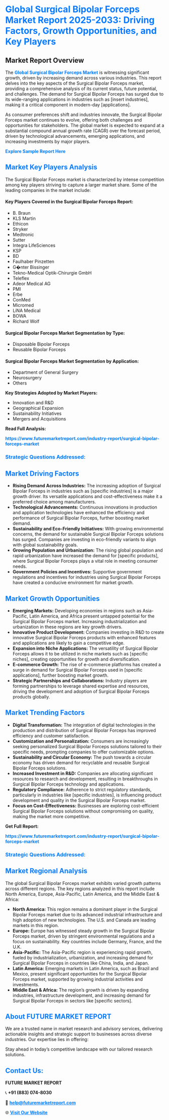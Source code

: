 <h1 style="color: #007BFF;">Global Surgical Bipolar Forceps Market Report 2025-2033: Driving Factors, Growth Opportunities, and Key Players</h1>

<section id="overview">
<h2>Market Report Overview</h2>
<p>The <a href="https://www.futuremarketreport.com/industry-report/surgical-bipolar-forceps-market" style="color: #007BFF; text-decoration: none;"><strong>Global Surgical Bipolar Forceps Market</strong></a> is witnessing significant growth, driven by increasing demand across various industries. This report delves into the key aspects of the Surgical Bipolar Forceps market, providing a comprehensive analysis of its current status, future potential, and challenges. The demand for Surgical Bipolar Forceps has surged due to its wide-ranging applications in industries such as [insert industries], making it a critical component in modern-day [applications].</p>
<p>As consumer preferences shift and industries innovate, the Surgical Bipolar Forceps market continues to evolve, offering both challenges and opportunities for stakeholders. The global market is expected to expand at a substantial compound annual growth rate (CAGR) over the forecast period, driven by technological advancements, emerging applications, and increasing investments by major players.</p>
</section>

<section id="overview">
<p><a href="https://www.futuremarketreport.com/request-sample/reportId=78669" style="color: #007BFF; text-decoration: none;"><strong>Explore Sample Report Here</strong></a></p>
</section>

<section id="key-players">
<h2 style="color: #007BFF;">Market Key Players Analysis</h2>
<p>The Surgical Bipolar Forceps market is characterized by intense competition among key players striving to capture a larger market share. Some of the leading companies in the market include:</p>
<h4>Key Players Covered in the Surgical Bipolar Forceps Report:</h4>
<ul><li>B. Braun</li><li>KLS Martin</li><li>Ethicon</li><li>Stryker</li><li>Medtronic</li><li>Sutter</li><li>Integra LifeSciences</li><li>KSP</li><li>BD</li><li>Faulhaber Pinzetten</li><li>G�nter Bissinger</li><li>Tekno-Medical Optik-Chirurgie GmbH</li><li>Teleflex</li><li>Adeor Medical AG</li><li>PMI</li><li>Erbe</li><li>ConMed</li><li>Micromed</li><li>LiNA Medical</li><li>BOWA</li><li>Richard Wolf</li></ul>
<h4>Surgical Bipolar Forceps Market Segmentation by Type:</h4>
<ul><li>Disposable Bipolar Forceps</li><li>Reusable Bipolar Forceps</li></ul>

<h4>Surgical Bipolar Forceps Market Segmentation by Application:</h4>
<ul><li>Department of General Surgery</li><li>Neurosurgery</li><li>Others</li></ul>
<p><strong>Key Strategies Adopted by Market Players:</strong></p>
<ul>
<li>Innovation and R&D</li>
<li>Geographical Expansion</li>
<li>Sustainability Initiatives</li>
<li>Mergers and Acquisitions</li>
</ul>
</section>

<section>
<p><strong>Read Full Analysis: </strong></p><a href="https://www.futuremarketreport.com/industry-report/surgical-bipolar-forceps-market" style="color: #007BFF; text-decoration: none;"><strong>https://www.futuremarketreport.com/industry-report/surgical-bipolar-forceps-market</strong></a>
<h3 style="color: #007BFF;">Strategic Questions Addressed:</h3>
</section>

<section id="driving-factors">
<h2 style="color: #007BFF;">Market Driving Factors</h2>
<ul>
<li><strong>Rising Demand Across Industries:</strong> The increasing adoption of Surgical Bipolar Forceps in industries such as [specific industries] is a major growth driver. Its versatile applications and cost-effectiveness make it a preferred choice among manufacturers.</li>
<li><strong>Technological Advancements:</strong> Continuous innovations in production and application technologies have enhanced the efficiency and performance of Surgical Bipolar Forceps, further boosting market demand.</li>
<li><strong>Sustainability and Eco-Friendly Initiatives:</strong> With growing environmental concerns, the demand for sustainable Surgical Bipolar Forceps solutions has surged. Companies are investing in eco-friendly variants to align with global sustainability goals.</li>
<li><strong>Growing Population and Urbanization:</strong> The rising global population and rapid urbanization have increased the demand for [specific products], where Surgical Bipolar Forceps plays a vital role in meeting consumer needs.</li>
<li><strong>Government Policies and Incentives:</strong> Supportive government regulations and incentives for industries using Surgical Bipolar Forceps have created a conducive environment for market growth.</li>
</ul>
</section>

<section id="growth-opportunities">
<h2 style="color: #007BFF;">Market Growth Opportunities</h2>
<ul>
<li><strong>Emerging Markets:</strong> Developing economies in regions such as Asia-Pacific, Latin America, and Africa present untapped potential for the Surgical Bipolar Forceps market. Increasing industrialization and urbanization in these regions are key growth drivers.</li>
<li><strong>Innovative Product Development:</strong> Companies investing in R&D to create innovative Surgical Bipolar Forceps products with enhanced features and applications are likely to gain a competitive edge.</li>
<li><strong>Expansion into Niche Applications:</strong> The versatility of Surgical Bipolar Forceps allows it to be utilized in niche markets such as [specific niches], creating opportunities for growth and diversification.</li>
<li><strong>E-commerce Growth:</strong> The rise of e-commerce platforms has created a surge in demand for Surgical Bipolar Forceps used in [specific applications], further boosting market growth.</li>
<li><strong>Strategic Partnerships and Collaborations:</strong> Industry players are forming partnerships to leverage shared expertise and resources, driving the development and adoption of Surgical Bipolar Forceps products globally.</li>
</ul>
</section>

<section id="trending-factors">
<h2 style="color: #007BFF;">Market Trending Factors</h2>
<ul>
<li><strong>Digital Transformation:</strong> The integration of digital technologies in the production and distribution of Surgical Bipolar Forceps has improved efficiency and customer satisfaction.</li>
<li><strong>Customization and Personalization:</strong> Consumers are increasingly seeking personalized Surgical Bipolar Forceps solutions tailored to their specific needs, prompting companies to offer customizable options.</li>
<li><strong>Sustainability and Circular Economy:</strong> The push towards a circular economy has driven demand for recyclable and reusable Surgical Bipolar Forceps solutions.</li>
<li><strong>Increased Investment in R&D:</strong> Companies are allocating significant resources to research and development, resulting in breakthroughs in Surgical Bipolar Forceps technology and applications.</li>
<li><strong>Regulatory Compliance:</strong> Adherence to strict regulatory standards, particularly in industries like [specific industries], is influencing product development and quality in the Surgical Bipolar Forceps market.</li>
<li><strong>Focus on Cost-Effectiveness:</strong> Businesses are exploring cost-efficient Surgical Bipolar Forceps solutions without compromising on quality, making the market more competitive.</li>
</ul>
</section>

<section>
<p><strong>Get Full Report: </strong></p><a href="https://www.futuremarketreport.com/industry-report/surgical-bipolar-forceps-market" style="color: #007BFF; text-decoration: none;"><strong>https://www.futuremarketreport.com/industry-report/surgical-bipolar-forceps-market</strong></a>
<h3 style="color: #007BFF;">Strategic Questions Addressed:</h3>
</section>


<section id="regional-analysis">
<h2 style="color: #007BFF;">Market Regional Analysis</h2>
<p>The global Surgical Bipolar Forceps market exhibits varied growth patterns across different regions. The key regions analyzed in this report include North America, Europe, Asia-Pacific, Latin America, and the Middle East & Africa:</p>
<ul>
<li><strong>North America:</strong> This region remains a dominant player in the Surgical Bipolar Forceps market due to its advanced industrial infrastructure and high adoption of new technologies. The U.S. and Canada are leading markets in this region.</li>
<li><strong>Europe:</strong> Europe has witnessed steady growth in the Surgical Bipolar Forceps market, driven by stringent environmental regulations and a focus on sustainability. Key countries include Germany, France, and the U.K.</li>
<li><strong>Asia-Pacific:</strong> The Asia-Pacific region is experiencing rapid growth, fueled by industrialization, urbanization, and increasing demand for Surgical Bipolar Forceps in countries like China, India, and Japan.</li>
<li><strong>Latin America:</strong> Emerging markets in Latin America, such as Brazil and Mexico, present significant opportunities for the Surgical Bipolar Forceps market, supported by growing industrial activities and investments.</li>
<li><strong>Middle East & Africa:</strong> The region’s growth is driven by expanding industries, infrastructure development, and increasing demand for Surgical Bipolar Forceps in sectors like [specific sectors].</li>
</ul>
</section>

<footer>
<h2 style="color: #007BFF;">About FUTURE MARKET REPORT</h2>
<p>We are a trusted name in market research and advisory services, delivering actionable insights and strategic support to businesses across diverse industries. Our expertise lies in offering:</p>

<p>Stay ahead in today’s competitive landscape with our tailored research solutions.</p>

<h2 style="color: #007BFF;">Contact Us:</h2>
<p><strong>FUTURE MARKET REPORT</strong></p>
<p>📞 <strong>+91 (883) 074-8030</strong></p>
<p>📧 <strong><a href="mailto:help@futuremarketreport.com" style="color: #007BFF;">help@futuremarketreport.com</a></strong></p>
<p>🌐 <strong><a href="https://www.futuremarketreport.com/" style="color: #007BFF;">Visit Our Website</a></strong></p>
</footer>